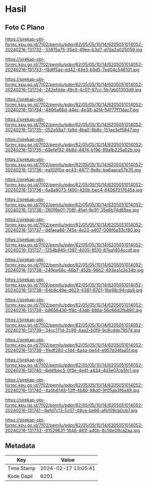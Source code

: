 # Hasil

## Foto C Plano

https://sirekap-obj-formc.kpu.go.id/7f02/pemilu/pdpr/62/05/05/10/14/6205051014052-20240216-131732--33815a75-35e0-49ee-b3d7-d7da2a025059.jpg

https://sirekap-obj-formc.kpu.go.id/7f02/pemilu/pdpr/62/05/05/10/14/6205051014052-20240216-131733--f8dff5ae-dd42-43e3-b9d5-7ed04c548101.jpg

https://sirekap-obj-formc.kpu.go.id/7f02/pemilu/pdpr/62/05/05/10/14/6205051014052-20240216-131734--242efdda-49c9-4c07-87cc-5b7ab01303d9.jpg

https://sirekap-obj-formc.kpu.go.id/7f02/pemilu/pdpr/62/05/05/10/14/6205051014052-20240216-131734--4806a66d-d4ec-4e38-a2f4-54f77f11dac7.jpg

https://sirekap-obj-formc.kpu.go.id/7f02/pemilu/pdpr/62/05/05/10/14/6205051014052-20240216-131735--052a58a7-fa9d-4ba0-8b8c-151ae3ef5847.jpg

https://sirekap-obj-formc.kpu.go.id/7f02/pemilu/pdpr/62/05/05/10/14/6205051014052-20240216-131735--69efef92-8b8d-4474-b196-89a1b225a02b.jpg

https://sirekap-obj-formc.kpu.go.id/7f02/pemilu/pdpr/62/05/05/10/14/6205051014052-20240216-131736--ea102f0a-ec43-4477-9e8c-ba6aaca57b35.jpg

https://sirekap-obj-formc.kpu.go.id/7f02/pemilu/pdpr/62/05/05/10/14/6205051014052-20240216-131736--6a8a9073-f490-420b-bec4-64067317645a.jpg

https://sirekap-obj-formc.kpu.go.id/7f02/pemilu/pdpr/62/05/05/10/14/6205051014052-20240216-131736--260f8b01-708f-45ef-9c91-35e6b74d85ee.jpg

https://sirekap-obj-formc.kpu.go.id/7f02/pemilu/pdpr/62/05/05/10/14/6205051014052-20240216-131737--ddfaea66-745e-4e23-a407-008f6a33cf80.jpg

https://sirekap-obj-formc.kpu.go.id/7f02/pemilu/pdpr/62/05/05/10/14/6205051014052-20240216-131737--1254b949-f397-4005-8510-87ea1404ccdf.jpg

https://sirekap-obj-formc.kpu.go.id/7f02/pemilu/pdpr/62/05/05/10/14/6205051014052-20240216-131738--249ee68c-46b7-452b-96b2-493ea1c2e34b.jpg

https://sirekap-obj-formc.kpu.go.id/7f02/pemilu/pdpr/62/05/05/10/14/6205051014052-20240216-131738--64b8c49e-d623-4381-8701-16e98c94cda9.jpg

https://sirekap-obj-formc.kpu.go.id/7f02/pemilu/pdpr/62/05/05/10/14/6205051014052-20240216-131739--b8656436-ff8c-43db-886a-56c66d3fb890.jpg

https://sirekap-obj-formc.kpu.go.id/7f02/pemilu/pdpr/62/05/05/10/14/6205051014052-20240216-131739--34cc171d-2c99-4aa2-b0f9-9c6cdde78574.jpg

https://sirekap-obj-formc.kpu.go.id/7f02/pemilu/pdpr/62/05/05/10/14/6205051014052-20240216-131739--1fedf283-c1d4-4a4a-be44-e957d34faa5f.jpg

https://sirekap-obj-formc.kpu.go.id/7f02/pemilu/pdpr/62/05/05/10/14/6205051014052-20240216-131740--6ddfbbc5-0f5e-4e4f-a434-4d3e07cb5fc1.jpg

https://sirekap-obj-formc.kpu.go.id/7f02/pemilu/pdpr/62/05/05/10/14/6205051014052-20240216-131740--4a0b6148-13ff-4b80-88d0-9f05ab3f6e89.jpg

https://sirekap-obj-formc.kpu.go.id/7f02/pemilu/pdpr/62/05/05/10/14/6205051014052-20240216-131741--8efd7c13-5c07-49ce-be66-afb109cb0cb7.jpg

https://sirekap-obj-formc.kpu.go.id/7f02/pemilu/pdpr/62/05/05/10/14/6205051014052-20240216-131733--61529631-1646-481f-a40b-8c56e09ca2aa.jpg


## Metadata

| Key        | Value               |
| ---------- | ------------------- |
| Time Stamp | 2024-02-17 13:05:41 |
| Kode Dapil | 6201                |



